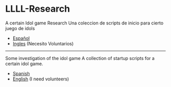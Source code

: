 # LLLL-Research
A certain Idol game Research
Una coleccion de scripts de inicio para cierto juego de idols
- [Español](es.md "Español")
- [Ingles](en.md "Ingles") (Necesito Voluntarios)

------------

Some investigation of the idol game
A collection of startup scripts for a certain idol game.
- [Spanish](es.md "Spanish")
- [English](en.md "English") (I need volunteers)
